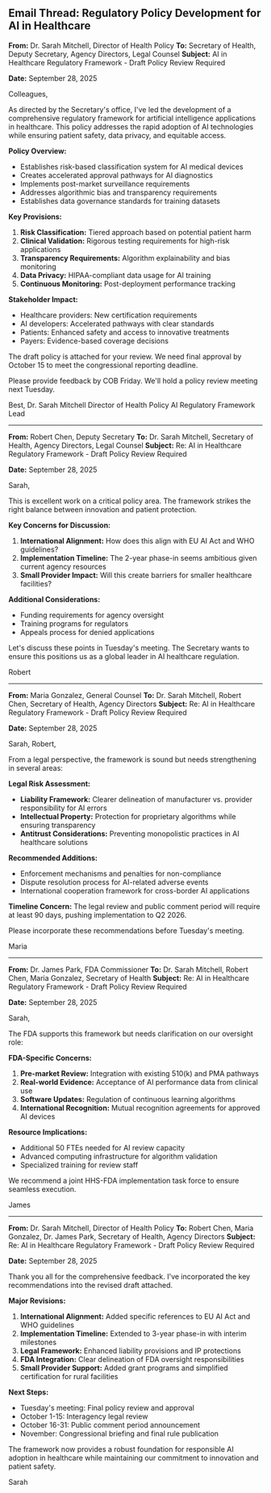 ## Email Thread: Regulatory Policy Development for AI in Healthcare

**From:** Dr. Sarah Mitchell, Director of Health Policy
**To:** Secretary of Health, Deputy Secretary, Agency Directors, Legal Counsel
**Subject:** AI in Healthcare Regulatory Framework - Draft Policy Review Required

**Date:** September 28, 2025

Colleagues,

As directed by the Secretary's office, I've led the development of a comprehensive regulatory framework for artificial intelligence applications in healthcare. This policy addresses the rapid adoption of AI technologies while ensuring patient safety, data privacy, and equitable access.

**Policy Overview:**
- Establishes risk-based classification system for AI medical devices
- Creates accelerated approval pathways for AI diagnostics
- Implements post-market surveillance requirements
- Addresses algorithmic bias and transparency requirements
- Establishes data governance standards for training datasets

**Key Provisions:**
1. **Risk Classification:** Tiered approach based on potential patient harm
2. **Clinical Validation:** Rigorous testing requirements for high-risk applications
3. **Transparency Requirements:** Algorithm explainability and bias monitoring
4. **Data Privacy:** HIPAA-compliant data usage for AI training
5. **Continuous Monitoring:** Post-deployment performance tracking

**Stakeholder Impact:**
- Healthcare providers: New certification requirements
- AI developers: Accelerated pathways with clear standards
- Patients: Enhanced safety and access to innovative treatments
- Payers: Evidence-based coverage decisions

The draft policy is attached for your review. We need final approval by October 15 to meet the congressional reporting deadline.

Please provide feedback by COB Friday. We'll hold a policy review meeting next Tuesday.

Best,
Dr. Sarah Mitchell
Director of Health Policy
AI Regulatory Framework Lead

---

**From:** Robert Chen, Deputy Secretary
**To:** Dr. Sarah Mitchell, Secretary of Health, Agency Directors, Legal Counsel
**Subject:** Re: AI in Healthcare Regulatory Framework - Draft Policy Review Required

**Date:** September 28, 2025

Sarah,

This is excellent work on a critical policy area. The framework strikes the right balance between innovation and patient protection.

**Key Concerns for Discussion:**
1. **International Alignment:** How does this align with EU AI Act and WHO guidelines?
2. **Implementation Timeline:** The 2-year phase-in seems ambitious given current agency resources
3. **Small Provider Impact:** Will this create barriers for smaller healthcare facilities?

**Additional Considerations:**
- Funding requirements for agency oversight
- Training programs for regulators
- Appeals process for denied applications

Let's discuss these points in Tuesday's meeting. The Secretary wants to ensure this positions us as a global leader in AI healthcare regulation.

Robert

---

**From:** Maria Gonzalez, General Counsel
**To:** Dr. Sarah Mitchell, Robert Chen, Secretary of Health, Agency Directors
**Subject:** Re: AI in Healthcare Regulatory Framework - Draft Policy Review Required

**Date:** September 28, 2025

Sarah, Robert,

From a legal perspective, the framework is sound but needs strengthening in several areas:

**Legal Risk Assessment:**
- **Liability Framework:** Clearer delineation of manufacturer vs. provider responsibility for AI errors
- **Intellectual Property:** Protection for proprietary algorithms while ensuring transparency
- **Antitrust Considerations:** Preventing monopolistic practices in AI healthcare solutions

**Recommended Additions:**
- Enforcement mechanisms and penalties for non-compliance
- Dispute resolution process for AI-related adverse events
- International cooperation framework for cross-border AI applications

**Timeline Concern:** The legal review and public comment period will require at least 90 days, pushing implementation to Q2 2026.

Please incorporate these recommendations before Tuesday's meeting.

Maria

---

**From:** Dr. James Park, FDA Commissioner
**To:** Dr. Sarah Mitchell, Robert Chen, Maria Gonzalez, Secretary of Health
**Subject:** Re: AI in Healthcare Regulatory Framework - Draft Policy Review Required

**Date:** September 28, 2025

Sarah,

The FDA supports this framework but needs clarification on our oversight role:

**FDA-Specific Concerns:**
1. **Pre-market Review:** Integration with existing 510(k) and PMA pathways
2. **Real-world Evidence:** Acceptance of AI performance data from clinical use
3. **Software Updates:** Regulation of continuous learning algorithms
4. **International Recognition:** Mutual recognition agreements for approved AI devices

**Resource Implications:**
- Additional 50 FTEs needed for AI review capacity
- Advanced computing infrastructure for algorithm validation
- Specialized training for review staff

We recommend a joint HHS-FDA implementation task force to ensure seamless execution.

James

---

**From:** Dr. Sarah Mitchell, Director of Health Policy
**To:** Robert Chen, Maria Gonzalez, Dr. James Park, Secretary of Health, Agency Directors
**Subject:** Re: AI in Healthcare Regulatory Framework - Draft Policy Review Required

**Date:** September 28, 2025

Thank you all for the comprehensive feedback. I've incorporated the key recommendations into the revised draft attached.

**Major Revisions:**
1. **International Alignment:** Added specific references to EU AI Act and WHO guidelines
2. **Implementation Timeline:** Extended to 3-year phase-in with interim milestones
3. **Legal Framework:** Enhanced liability provisions and IP protections
4. **FDA Integration:** Clear delineation of FDA oversight responsibilities
5. **Small Provider Support:** Added grant programs and simplified certification for rural facilities

**Next Steps:**
- Tuesday's meeting: Final policy review and approval
- October 1-15: Interagency legal review
- October 16-31: Public comment period announcement
- November: Congressional briefing and final rule publication

The framework now provides a robust foundation for responsible AI adoption in healthcare while maintaining our commitment to innovation and patient safety.

Sarah
